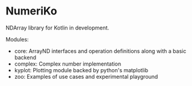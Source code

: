 # NumeriKo

NDArray library for Kotlin in development.

Modules:

- core: ArrayND interfaces and operation definitions along with a basic backend
- complex: Complex number implementation
- kyplot: Plotting module backed by python's matplotlib
- zoo: Examples of use cases and experimental playground


